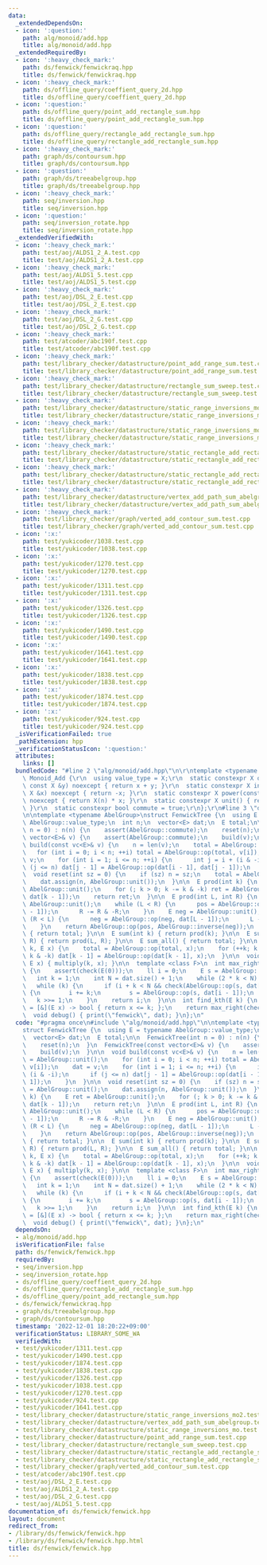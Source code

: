 ```yaml
---
data:
  _extendedDependsOn:
  - icon: ':question:'
    path: alg/monoid/add.hpp
    title: alg/monoid/add.hpp
  _extendedRequiredBy:
  - icon: ':heavy_check_mark:'
    path: ds/fenwick/fenwickraq.hpp
    title: ds/fenwick/fenwickraq.hpp
  - icon: ':heavy_check_mark:'
    path: ds/offline_query/coeffient_query_2d.hpp
    title: ds/offline_query/coeffient_query_2d.hpp
  - icon: ':question:'
    path: ds/offline_query/point_add_rectangle_sum.hpp
    title: ds/offline_query/point_add_rectangle_sum.hpp
  - icon: ':question:'
    path: ds/offline_query/rectangle_add_rectangle_sum.hpp
    title: ds/offline_query/rectangle_add_rectangle_sum.hpp
  - icon: ':heavy_check_mark:'
    path: graph/ds/contoursum.hpp
    title: graph/ds/contoursum.hpp
  - icon: ':question:'
    path: graph/ds/treeabelgroup.hpp
    title: graph/ds/treeabelgroup.hpp
  - icon: ':heavy_check_mark:'
    path: seq/inversion.hpp
    title: seq/inversion.hpp
  - icon: ':question:'
    path: seq/inversion_rotate.hpp
    title: seq/inversion_rotate.hpp
  _extendedVerifiedWith:
  - icon: ':heavy_check_mark:'
    path: test/aoj/ALDS1_2_A.test.cpp
    title: test/aoj/ALDS1_2_A.test.cpp
  - icon: ':heavy_check_mark:'
    path: test/aoj/ALDS1_5.test.cpp
    title: test/aoj/ALDS1_5.test.cpp
  - icon: ':heavy_check_mark:'
    path: test/aoj/DSL_2_E.test.cpp
    title: test/aoj/DSL_2_E.test.cpp
  - icon: ':heavy_check_mark:'
    path: test/aoj/DSL_2_G.test.cpp
    title: test/aoj/DSL_2_G.test.cpp
  - icon: ':heavy_check_mark:'
    path: test/atcoder/abc190f.test.cpp
    title: test/atcoder/abc190f.test.cpp
  - icon: ':heavy_check_mark:'
    path: test/library_checker/datastructure/point_add_range_sum.test.cpp
    title: test/library_checker/datastructure/point_add_range_sum.test.cpp
  - icon: ':heavy_check_mark:'
    path: test/library_checker/datastructure/rectangle_sum_sweep.test.cpp
    title: test/library_checker/datastructure/rectangle_sum_sweep.test.cpp
  - icon: ':heavy_check_mark:'
    path: test/library_checker/datastructure/static_range_inversions_mo.test.cpp
    title: test/library_checker/datastructure/static_range_inversions_mo.test.cpp
  - icon: ':heavy_check_mark:'
    path: test/library_checker/datastructure/static_range_inversions_mo2.test.cpp
    title: test/library_checker/datastructure/static_range_inversions_mo2.test.cpp
  - icon: ':heavy_check_mark:'
    path: test/library_checker/datastructure/static_rectangle_add_rectangle_sum.test.cpp
    title: test/library_checker/datastructure/static_rectangle_add_rectangle_sum.test.cpp
  - icon: ':heavy_check_mark:'
    path: test/library_checker/datastructure/static_rectangle_add_rectangle_sum2.test.cpp
    title: test/library_checker/datastructure/static_rectangle_add_rectangle_sum2.test.cpp
  - icon: ':heavy_check_mark:'
    path: test/library_checker/datastructure/vertex_add_path_sum_abelgroup.test.cpp
    title: test/library_checker/datastructure/vertex_add_path_sum_abelgroup.test.cpp
  - icon: ':heavy_check_mark:'
    path: test/library_checker/graph/verted_add_contour_sum.test.cpp
    title: test/library_checker/graph/verted_add_contour_sum.test.cpp
  - icon: ':x:'
    path: test/yukicoder/1038.test.cpp
    title: test/yukicoder/1038.test.cpp
  - icon: ':x:'
    path: test/yukicoder/1270.test.cpp
    title: test/yukicoder/1270.test.cpp
  - icon: ':x:'
    path: test/yukicoder/1311.test.cpp
    title: test/yukicoder/1311.test.cpp
  - icon: ':x:'
    path: test/yukicoder/1326.test.cpp
    title: test/yukicoder/1326.test.cpp
  - icon: ':x:'
    path: test/yukicoder/1490.test.cpp
    title: test/yukicoder/1490.test.cpp
  - icon: ':x:'
    path: test/yukicoder/1641.test.cpp
    title: test/yukicoder/1641.test.cpp
  - icon: ':x:'
    path: test/yukicoder/1838.test.cpp
    title: test/yukicoder/1838.test.cpp
  - icon: ':x:'
    path: test/yukicoder/1874.test.cpp
    title: test/yukicoder/1874.test.cpp
  - icon: ':x:'
    path: test/yukicoder/924.test.cpp
    title: test/yukicoder/924.test.cpp
  _isVerificationFailed: true
  _pathExtension: hpp
  _verificationStatusIcon: ':question:'
  attributes:
    links: []
  bundledCode: "#line 2 \"alg/monoid/add.hpp\"\n\r\ntemplate <typename X>\r\nstruct\
    \ Monoid_Add {\r\n  using value_type = X;\r\n  static constexpr X op(const X &x,\
    \ const X &y) noexcept { return x + y; }\r\n  static constexpr X inverse(const\
    \ X &x) noexcept { return -x; }\r\n  static constexpr X power(const X &x, ll n)\
    \ noexcept { return X(n) * x; }\r\n  static constexpr X unit() { return X(0);\
    \ }\r\n  static constexpr bool commute = true;\r\n};\r\n#line 3 \"ds/fenwick/fenwick.hpp\"\
    \n\ntemplate <typename AbelGroup>\nstruct FenwickTree {\n  using E = typename\
    \ AbelGroup::value_type;\n  int n;\n  vector<E> dat;\n  E total;\n\n  FenwickTree(int\
    \ n = 0) : n(n) {\n    assert(AbelGroup::commute);\n    reset(n);\n  }\n  FenwickTree(const\
    \ vector<E>& v) {\n    assert(AbelGroup::commute);\n    build(v);\n  }\n\n  void\
    \ build(const vc<E>& v) {\n    n = len(v);\n    total = AbelGroup::unit();\n \
    \   for (int i = 0; i < n; ++i) total = AbelGroup::op(total, v[i]);\n    dat =\
    \ v;\n    for (int i = 1; i <= n; ++i) {\n      int j = i + (i & -i);\n      if\
    \ (j <= n) dat[j - 1] = AbelGroup::op(dat[i - 1], dat[j - 1]);\n    }\n  }\n\n\
    \  void reset(int sz = 0) {\n    if (sz) n = sz;\n    total = AbelGroup::unit();\n\
    \    dat.assign(n, AbelGroup::unit());\n  }\n\n  E prod(int k) {\n    E ret =\
    \ AbelGroup::unit();\n    for (; k > 0; k -= k & -k) ret = AbelGroup::op(ret,\
    \ dat[k - 1]);\n    return ret;\n  }\n\n  E prod(int L, int R) {\n    E pos =\
    \ AbelGroup::unit();\n    while (L < R) {\n      pos = AbelGroup::op(pos, dat[R\
    \ - 1]);\n      R -= R & -R;\n    }\n    E neg = AbelGroup::unit();\n    while\
    \ (R < L) {\n      neg = AbelGroup::op(neg, dat[L - 1]);\n      L -= L & -L;\n\
    \    }\n    return AbelGroup::op(pos, AbelGroup::inverse(neg));\n  }\n\n  E prod_all()\
    \ { return total; }\n\n  E sum(int k) { return prod(k); }\n\n  E sum(int L, int\
    \ R) { return prod(L, R); }\n\n  E sum_all() { return total; }\n\n  void multiply(int\
    \ k, E x) {\n    total = AbelGroup::op(total, x);\n    for (++k; k <= n; k +=\
    \ k & -k) dat[k - 1] = AbelGroup::op(dat[k - 1], x);\n  }\n\n  void add(int k,\
    \ E x) { multiply(k, x); }\n\n  template <class F>\n  int max_right(F& check)\
    \ {\n    assert(check(E(0)));\n    ll i = 0;\n    E s = AbelGroup::unit();\n \
    \   int k = 1;\n    int N = dat.size() + 1;\n    while (2 * k < N) k *= 2;\n \
    \   while (k) {\n      if (i + k < N && check(AbelGroup::op(s, dat[i + k - 1])))\
    \ {\n        i += k;\n        s = AbelGroup::op(s, dat[i - 1]);\n      }\n   \
    \   k >>= 1;\n    }\n    return i;\n  }\n\n  int find_kth(E k) {\n    auto check\
    \ = [&](E x) -> bool { return x <= k; };\n    return max_right(check);\n  }\n\n\
    \  void debug() { print(\"fenwick\", dat); }\n};\n"
  code: "#pragma once\n#include \"alg/monoid/add.hpp\"\n\ntemplate <typename AbelGroup>\n\
    struct FenwickTree {\n  using E = typename AbelGroup::value_type;\n  int n;\n\
    \  vector<E> dat;\n  E total;\n\n  FenwickTree(int n = 0) : n(n) {\n    assert(AbelGroup::commute);\n\
    \    reset(n);\n  }\n  FenwickTree(const vector<E>& v) {\n    assert(AbelGroup::commute);\n\
    \    build(v);\n  }\n\n  void build(const vc<E>& v) {\n    n = len(v);\n    total\
    \ = AbelGroup::unit();\n    for (int i = 0; i < n; ++i) total = AbelGroup::op(total,\
    \ v[i]);\n    dat = v;\n    for (int i = 1; i <= n; ++i) {\n      int j = i +\
    \ (i & -i);\n      if (j <= n) dat[j - 1] = AbelGroup::op(dat[i - 1], dat[j -\
    \ 1]);\n    }\n  }\n\n  void reset(int sz = 0) {\n    if (sz) n = sz;\n    total\
    \ = AbelGroup::unit();\n    dat.assign(n, AbelGroup::unit());\n  }\n\n  E prod(int\
    \ k) {\n    E ret = AbelGroup::unit();\n    for (; k > 0; k -= k & -k) ret = AbelGroup::op(ret,\
    \ dat[k - 1]);\n    return ret;\n  }\n\n  E prod(int L, int R) {\n    E pos =\
    \ AbelGroup::unit();\n    while (L < R) {\n      pos = AbelGroup::op(pos, dat[R\
    \ - 1]);\n      R -= R & -R;\n    }\n    E neg = AbelGroup::unit();\n    while\
    \ (R < L) {\n      neg = AbelGroup::op(neg, dat[L - 1]);\n      L -= L & -L;\n\
    \    }\n    return AbelGroup::op(pos, AbelGroup::inverse(neg));\n  }\n\n  E prod_all()\
    \ { return total; }\n\n  E sum(int k) { return prod(k); }\n\n  E sum(int L, int\
    \ R) { return prod(L, R); }\n\n  E sum_all() { return total; }\n\n  void multiply(int\
    \ k, E x) {\n    total = AbelGroup::op(total, x);\n    for (++k; k <= n; k +=\
    \ k & -k) dat[k - 1] = AbelGroup::op(dat[k - 1], x);\n  }\n\n  void add(int k,\
    \ E x) { multiply(k, x); }\n\n  template <class F>\n  int max_right(F& check)\
    \ {\n    assert(check(E(0)));\n    ll i = 0;\n    E s = AbelGroup::unit();\n \
    \   int k = 1;\n    int N = dat.size() + 1;\n    while (2 * k < N) k *= 2;\n \
    \   while (k) {\n      if (i + k < N && check(AbelGroup::op(s, dat[i + k - 1])))\
    \ {\n        i += k;\n        s = AbelGroup::op(s, dat[i - 1]);\n      }\n   \
    \   k >>= 1;\n    }\n    return i;\n  }\n\n  int find_kth(E k) {\n    auto check\
    \ = [&](E x) -> bool { return x <= k; };\n    return max_right(check);\n  }\n\n\
    \  void debug() { print(\"fenwick\", dat); }\n};\n"
  dependsOn:
  - alg/monoid/add.hpp
  isVerificationFile: false
  path: ds/fenwick/fenwick.hpp
  requiredBy:
  - seq/inversion.hpp
  - seq/inversion_rotate.hpp
  - ds/offline_query/coeffient_query_2d.hpp
  - ds/offline_query/rectangle_add_rectangle_sum.hpp
  - ds/offline_query/point_add_rectangle_sum.hpp
  - ds/fenwick/fenwickraq.hpp
  - graph/ds/treeabelgroup.hpp
  - graph/ds/contoursum.hpp
  timestamp: '2022-12-01 18:20:22+09:00'
  verificationStatus: LIBRARY_SOME_WA
  verifiedWith:
  - test/yukicoder/1311.test.cpp
  - test/yukicoder/1490.test.cpp
  - test/yukicoder/1874.test.cpp
  - test/yukicoder/1838.test.cpp
  - test/yukicoder/1326.test.cpp
  - test/yukicoder/1038.test.cpp
  - test/yukicoder/1270.test.cpp
  - test/yukicoder/924.test.cpp
  - test/yukicoder/1641.test.cpp
  - test/library_checker/datastructure/static_range_inversions_mo2.test.cpp
  - test/library_checker/datastructure/vertex_add_path_sum_abelgroup.test.cpp
  - test/library_checker/datastructure/static_range_inversions_mo.test.cpp
  - test/library_checker/datastructure/point_add_range_sum.test.cpp
  - test/library_checker/datastructure/rectangle_sum_sweep.test.cpp
  - test/library_checker/datastructure/static_rectangle_add_rectangle_sum2.test.cpp
  - test/library_checker/datastructure/static_rectangle_add_rectangle_sum.test.cpp
  - test/library_checker/graph/verted_add_contour_sum.test.cpp
  - test/atcoder/abc190f.test.cpp
  - test/aoj/DSL_2_E.test.cpp
  - test/aoj/ALDS1_2_A.test.cpp
  - test/aoj/DSL_2_G.test.cpp
  - test/aoj/ALDS1_5.test.cpp
documentation_of: ds/fenwick/fenwick.hpp
layout: document
redirect_from:
- /library/ds/fenwick/fenwick.hpp
- /library/ds/fenwick/fenwick.hpp.html
title: ds/fenwick/fenwick.hpp
---
```

